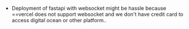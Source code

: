 - Deployment of fastapi with websocket might be hassle because ==vercel does not support websocket and we don't have credit card to access digital ocean or other platform..
